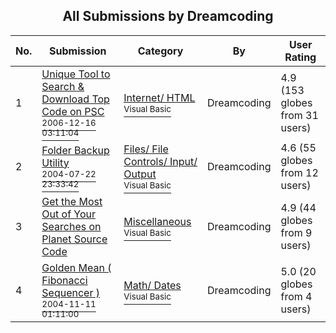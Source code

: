﻿<div align="center">

## All Submissions by Dreamcoding

</div>

No.  | Submission | Category | By   | User Rating
---- | ---------- | -------- | ---- | -----------
1 | [Unique Tool to Search &amp; Download Top Code on PSC<br /><sup>2006-12-16 03:11:04</sup>](https://github.com/Planet-Source-Code/dreamcoding-unique-tool-to-search-amp-download-top-code-on-psc__1-67033) | [Internet/ HTML<br /><sup>Visual Basic</sup>](../ByCategory/internet-html__1-34.md) | Dreamcoding | 4.9 (153 globes from 31 users)
2 | [Folder Backup Utility<br /><sup>2004-07-22 23:33:42</sup>](https://github.com/Planet-Source-Code/dreamcoding-folder-backup-utility__1-55114) | [Files/ File Controls/ Input/ Output<br /><sup>Visual Basic</sup>](../ByCategory/files-file-controls-input-output__1-3.md) | Dreamcoding | 4.6 (55 globes from 12 users)
3 | [Get the Most Out of Your Searches on Planet Source Code<br />](https://github.com/Planet-Source-Code/dreamcoding-get-the-most-out-of-your-searches-on-planet-source-code__1-67031) | [Miscellaneous<br /><sup>Visual Basic</sup>](../ByCategory/miscellaneous__1-1.md) | Dreamcoding | 4.9 (44 globes from 9 users)
4 | [Golden Mean \( Fibonacci Sequencer \)<br /><sup>2004-11-11 01:11:00</sup>](https://github.com/Planet-Source-Code/dreamcoding-golden-mean-fibonacci-sequencer__1-57196) | [Math/ Dates<br /><sup>Visual Basic</sup>](../ByCategory/math-dates__1-37.md) | Dreamcoding | 5.0 (20 globes from 4 users)
